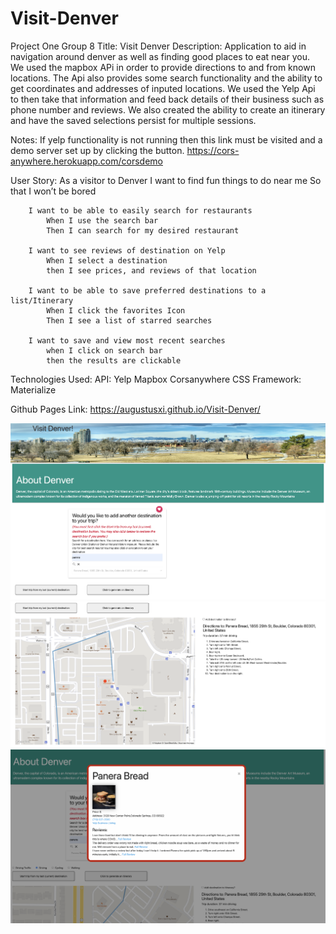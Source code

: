 # Visit-Denver
 Project One Group 8
 Title: Visit Denver
Description: Application to aid in navigation around denver as well as finding good places to eat near you. We used the mapbox APi in order to provide directions to and from known 					locations. The Api also provides some search functionality and the ability to get coordinates and addresses of inputed locations. We used the Yelp Api to then take that 					information and feed back details of their business such as phone number and reviews. We also created the ability to create an itinerary and have the saved selections persist 				for multiple sessions. 

Notes: If yelp functionality is not running then this link must be visited and a demo server set up by clicking the button. https://cors-anywhere.herokuapp.com/corsdemo

User Story: 
		As a visitor to Denver
			I want to find fun things to do near me
			So that I won’t be bored
		
		I want to be able to easily search for restaurants
			When I use the search bar
			Then I can search for my desired restaurant

		I want to see reviews of destination on Yelp
			When I select a destination
			then I see prices, and reviews of that location

		I want to be able to save preferred destinations to a list/Itinerary
			When I click the favorites Icon
			Then I see a list of starred searches
			
		I want to save and view most recent searches 
			when I click on search bar
			then the results are clickable

Technologies Used:
		API:	Yelp
				Mapbox
				Corsanywhere
		CSS Framework: Materialize

Github Pages Link: 
		https://augustusxi.github.io/Visit-Denver/


![Alt text](/./images/Screenshots/Screen%20Shot%202022-06-08%20at%205.07.13%20PM.png)
![Alt text](/./images/Screenshots/Screen%20Shot%202022-06-08%20at%205.07.20%20PM.png)
![Alt text](/./images/Screenshots/Screen%20Shot%202022-06-08%20at%205.07.37%20PM.png)


